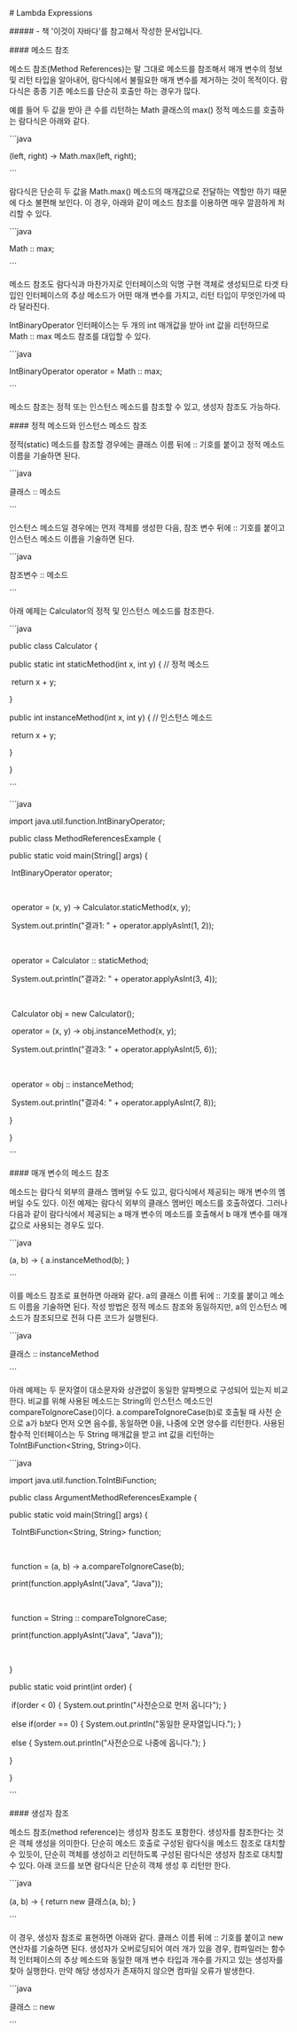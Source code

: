 \# Lambda Expressions 

 

\##### - 책 '이것이 자바다'를 참고해서 작성한 문서입니다. 

 

 

 

\#### 메소드 참조 

 

메소드 참조(Method References)는 말 그대로 메소드를 참조해서 매개 변수의 정보 및 리턴 타입을 알아내어, 람다식에서 불필요한 매개 변수를 제거하는 것이 목적이다. 람다식은 종종 기존 메소드를 단순히 호출만 하는 경우가 많다. 

 

예를 들어 두 값을 받아 큰 수를 리턴하는 Math 클래스의 max() 정적 메소드를 호출하는 람다식은 아래와 같다. 

 

\```java 

(left, right) -> Math.max(left, right); 

\``` 

 

람다식은 단순히 두 값을 Math.max() 메소드의 매개값으로 전달하는 역할만 하기 때문에 다소 불편해 보인다. 이 경우, 아래와 같이 메소드 참조를 이용하면 매우 깔끔하게 처리할 수 있다. 

 

\```java 

Math :: max; 

\``` 

 

메소드 참조도 람다식과 마찬가지로 인터페이스의 익명 구현 객체로 생성되므로 타겟 타입인 인터페이스의 추상 메소드가 어떤 매개 변수를 가지고, 리턴 타입이 무엇인가에 따라 달라진다. 

 

IntBinaryOperator 인터페이스는 두 개의 int 매개값을 받아 int 값을 리턴하므로 Math :: max 메소드 참조를 대입할 수 있다. 

 

\```java 

IntBinaryOperator operator = Math :: max; 

\``` 

 

메소드 참조는 정적 또는 인스턴스 메소드를 참조할 수 있고, 생성자 참조도 가능하다. 

 

 

 

\#### 정적 메소드와 인스턴스 메소드 참조 

 

정적(static) 메소드를 참조할 경우에는 클래스 이름 뒤에 :: 기호를 붙이고 정적 메소드 이름을 기술하면 된다. 

 

\```java 

클래스 :: 메소드 

\``` 

 

인스턴스 메소드일 경우에는 먼저 객체를 생성한 다음, 참조 변수 뒤에 :: 기호를 붙이고 인스턴스 메소드 이름을 기술하면 된다. 

 

\```java 

참조변수 :: 메소드 

\``` 

 

아래 예제는 Calculator의 정적 및 인스턴스 메소드를 참조한다. 

 

\```java 

public class Calculator { 

  public static int staticMethod(int x, int y) {   // 정적 메소드 

​    return x + y; 

  } 

   

  public int instanceMethod(int x, int y) {      // 인스턴스 메소드 

​    return x + y; 

  } 

} 

\``` 

 

\```java 

import java.util.function.IntBinaryOperator; 

 

public class MethodReferencesExample { 

  public static void main(String[] args) { 

​    IntBinaryOperator operator; 

​     

​    operator = (x, y) -> Calculator.staticMethod(x, y); 

​    System.out.println("결과1: " + operator.applyAsInt(1, 2)); 

​     

​    operator = Calculator :: staticMethod; 

​    System.out.println("결과2: " + operator.applyAsInt(3, 4)); 

​     

​    Calculator obj = new Calculator(); 

​    operator = (x, y) -> obj.instanceMethod(x, y); 

​    System.out.println("결과3: " + operator.applyAsInt(5, 6)); 

​     

​    operator = obj :: instanceMethod; 

​    System.out.println("결과4: " + operator.applyAsInt(7, 8)); 

  } 

} 

\``` 

 

 

 

\#### 매개 변수의 메소드 참조 

 

메소드는 람다식 외부의 클래스 멤버일 수도 있고, 람다식에서 제공되는 매개 변수의 멤버일 수도 있다. 이전 예제는 람다식 외부의 클래스 멤버인 메소드를 호출하였다. 그러나 다음과 같이 람다식에서 제공되는 a 매개 변수의 메소드를 호출해서 b 매개 변수를 매개값으로 사용되는 경우도 있다. 

 

\```java 

(a, b) -> { a.instanceMethod(b); } 

\``` 

 

이를 메소드 참조로 표현하면 아래와 같다. a의 클래스 이름 뒤에 :: 기호를 붙이고 메소드 이름을 기술하면 된다. 작성 방법은 정적 메소드 참조와 동일하지만, a의 인스턴스 메소드가 참조되므로 전혀 다른 코드가 실행된다. 

 

\```java 

클래스 :: instanceMethod 

\``` 

 

아래 예제는 두 문자열이 대소문자와 상관없이 동일한 알파벳으로 구성되어 있는지 비교한다. 비교를 위해 사용된 메소드는 String의 인스턴스 메소드인 compareTolgnoreCase()이다. a.compareTolgnoreCase(b)로 호출될 때 사전 순으로 a가 b보다 먼저 오면 음수를, 동일하면 0을, 나중에 오면 양수를 리턴한다. 사용된 함수적 인터페이스는  두 String 매개값을 받고 int 값을 리턴하는 ToIntBiFunction<String, String>이다. 

 

\```java 

import java.util.function.ToIntBiFunction; 

 

public class ArgumentMethodReferencesExample { 

  public static void main(String[] args) { 

​    ToIntBiFunction<String, String> function; 

​     

​    function = (a, b) -> a.compareToIgnoreCase(b); 

​    print(function.applyAsInt("Java", "Java")); 

​     

​    function = String :: compareToIgnoreCase; 

​    print(function.applyAsInt("Java", "Java")); 

​     

  } 

   

  public static void print(int order) { 

​    if(order < 0) { System.out.println("사전순으로 먼저 옵니다"); } 

​    else if(order == 0) { System.out.println("동일한 문자열입니다."); } 

​    else { System.out.println("사전순으로 나중에 옵니다."); } 

  } 

} 

\``` 

 

 

 

\#### 생성자 참조 

 

메소드 참조(method reference)는 생성자 참조도 포함한다. 생성자를 참조한다는 것은 객체  생성을 의미한다. 단순히 메소드 호출로 구성된 람다식을 메소드 참조로 대치할 수 있듯이, 단순히 객체를 생성하고 리턴하도록 구성된 람다식은 생성자 참조로 대치할 수 있다. 아래 코드를 보면 람다식은 단순히 객체 생성 후 리턴만 한다. 

 

\```java 

(a, b) -> { return new 클래스(a, b); } 

\``` 

 

이 경우, 생성자 참조로 표현하면 아래와 같다. 클래스 이름 뒤에 :: 기호를 붙이고 new 연산자를 기술하면 된다. 생성자가 오버로딩되어 여러 개가 있을 경우, 컴파일러는 함수적 인터페이스의 추상 메소드와 동일한 매개 변수 타입과 개수를 가지고 있는 생성자를 찾아 실행한다. 만약 해당 생성자가 존재하지 않으면 컴파일 오류가 발생한다. 

 

\```java 

클래스 :: new 

\```